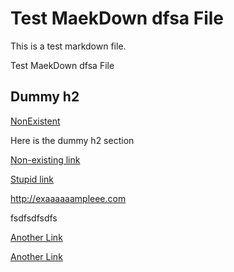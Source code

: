 # Test MaekDown dfsa File

This is a test markdown file.

Test MaekDown dfsa File

## Dummy h2

[NonExistent](./myfile.md)

Here is the dummy h2 section

[Non-existing link](https://this-link-does-not-exist-indeed.com)

[Stupid link](https:://fsdfdsfsdf.com)

http://exaaaaaampleee.com

fsdfsdfsdfs

[Another Link](http://exaaaaaampleee.com)

[Another Link](http://exaaaaaampleee.com)
